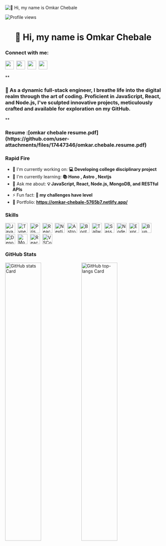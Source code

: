 ![👋 Hi, my name is Omkar Chebale](https://miro.medium.com/v2/resize:fit:1358/0*FGD6BUzzZs1VJLuY.gif)

![Profile views](https://komarev.com/ghpvc/?username=Chebaleomkar&label=Profile%20views&color=0e75b6&style=flat)

<div id="toc">
  <ul align="center" style="list-style: none">
    <summary>
      <h1>
        👋 Hi, my name is Omkar Chebale
      </h1>
    </summary>
  </ul>
</div>

**<h3 align="left">Connect with me:</h3>** 
<p align="left"><a href="omkarchebale0@gmail.com" target="_blank"><img src="https://img.shields.io/badge/Gmail-D14836?style=for-the-badge&logo=gmail&logoColor=white" height="28" style="margin-right: 4px"></a> <a href="https://www.linkedin.com/in/omkar-chebale-8b251726b/" target="_blank"><img src="https://img.shields.io/badge/LinkedIn-0077B5?style=for-the-badge&logo=linkedin&logoColor=white" height="28" style="margin-right: 4px"></a> <a href="https://twitter.com/chebalerushi" target="_blank"><img src="https://img.shields.io/badge/Twitter-000000?style=for-the-badge&logo=X&logoColor=white" height="28" style="margin-right: 4px"></a> <a href="https://github.com/Chebaleomkar" target="_blank"><img src="https://img.shields.io/badge/GitHub-100000?style=for-the-badge&logo=github&logoColor=white" height="28" style="margin-right: 4px"></a></p>

 **<h3 align="left">    🚀 As a dynamic full-stack engineer, I breathe life into the digital realm through the art of coding. Proficient in JavaScript, React, and Node.js, I've sculpted innovative projects, meticulously crafted and available for exploration on my GitHub.
</h3>**

<h3 align="left"> Resume :[omkar chebale resume.pdf](https://github.com/user-attachments/files/17447346/omkar.chebale.resume.pdf)</h3>

**<h3 align="left">Rapid Fire</h3>**

- 💼 I'm currently working on: **💻 Developing college disciplinary project**
- 🌱 I'm currently learning: **📚 Hono , Astro , Nextjs**
- 💬 Ask me about: **💡 JavaScript, React, Node.js, MongoDB, and RESTful APIs**
- ⚡ Fun fact: **🎢 my challenges  have level**
- 📂 Portfolio: **<a href="https://omkar-chebale-5765b7.netlify.app/" target="_blank">https://omkar-chebale-5765b7.netlify.app/</a>**

 **<h3 align="left">Skills</h3>**

<div style="display: flex; flex-wrap: wrap; gap: 4px; justify-content: left;"><img src="https://skillicons.dev/icons?i=javascript" height="32" alt="JavaScript" style="margin-right: 4px"> <img src="https://skillicons.dev/icons?i=typescript" height="32" alt="TypeScript" style="margin-right: 4px"> <img src="https://skillicons.dev/icons?i=prisma" height="32" alt="Prisma" style="margin-right: 4px"> <img src="https://skillicons.dev/icons?i=react" height="32" alt="React" style="margin-right: 4px"> <img src="https://skillicons.dev/icons?i=nextjs" height="32" alt="Nextjs" style="margin-right: 4px"> <img src="https://skillicons.dev/icons?i=astro" height="32" alt="Astro" style="margin-right: 4px"> <img src="https://skillicons.dev/icons?i=bootstrap" height="32" alt="Bootstrap" style="margin-right: 4px"> <img src="https://skillicons.dev/icons?i=tailwind" height="32" alt="Tailwind CSS" style="margin-right: 4px"> <img src="https://skillicons.dev/icons?i=sass" height="32" alt="Sass" style="margin-right: 4px"> <img src="https://skillicons.dev/icons?i=nodejs" height="32" alt="Node.js" style="margin-right: 4px"> <img src="https://skillicons.dev/icons?i=express" height="32" alt="Express" style="margin-right: 4px"> <img src="https://skillicons.dev/icons?i=bun" height="32" alt="Bun" style="margin-right: 4px"> <img src="https://skillicons.dev/icons?i=deno" height="32" alt="Deno" style="margin-right: 4px"> <img src="https://skillicons.dev/icons?i=mongodb" height="32" alt="MongoDB" style="margin-right: 4px"> <img src="https://skillicons.dev/icons?i=react" height="32" alt="React Native" style="margin-right: 4px"> <img src="https://skillicons.dev/icons?i=vscode" height="32" alt="VSCode" style="margin-right: 4px"></div>

 **<h3 align="left">GitHub Stats</h3>**

<p align="left">
  <img width="48%" src="https://github-readme-stats.vercel.app/api?username=Chebaleomkar&theme=react&hide_title=false&hide_rank=false&show_icons=false&include_all_commits=false&count_private=true&line_height=23" alt="GitHub stats Card" />
  <img width="48%" src="https://github-readme-stats.vercel.app/api/top-langs?username=Chebaleomkar&theme=react&hide_title=false&layout=compact&langs_count=6&hide_progress=false&card_width=400" alt="GitHub top-langs Card" />
</p>

